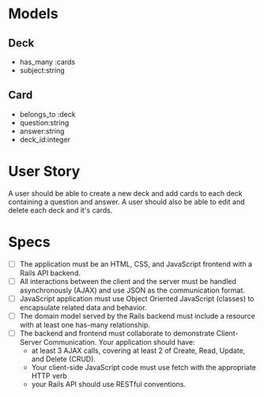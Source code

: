 # Models

## Deck
- has_many :cards
- subject:string

## Card
- belongs_to :deck
- question:string
- answer:string
- deck_id:integer

# User Story
A user should be able to create a new deck and add cards to each deck containing a question and answer. A user should also be able to edit and delete each deck and it's cards.

# Specs

- [ ] The application must be an HTML, CSS, and JavaScript frontend with a Rails API backend.
- [ ] All interactions between the client and the server must be handled asynchronously (AJAX) and use JSON as the communication format.
- [ ] JavaScript application must use Object Oriented JavaScript (classes) to encapsulate related data and behavior.
- [ ] The domain model served by the Rails backend must include a resource with at least one has-many relationship.
- [ ] The backend and frontend must collaborate to demonstrate Client-Server Communication. Your application should have:
  - at least 3 AJAX calls, covering at least 2 of Create, Read, Update, and Delete (CRUD).
  - Your client-side JavaScript code must use fetch with the appropriate HTTP verb
  - your Rails API should use RESTful conventions.

